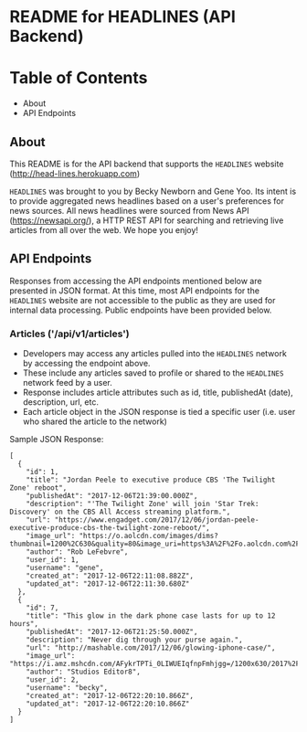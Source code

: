 # README for HEADLINES (API Backend)

# Table of Contents
- About
- API Endpoints

## About
This README is for the API backend that supports the `HEADLINES` website (http://head-lines.herokuapp.com)

`HEADLINES` was brought to you by Becky Newborn and Gene Yoo. Its intent is to provide aggregated news headlines based on a user's preferences for news sources. All news headlines were sourced from News API (https://newsapi.org/), a HTTP REST API for searching and retrieving live articles from all over the web.  We hope you enjoy!

## API Endpoints

Responses from accessing the API endpoints mentioned below are presented in JSON format. At this time, most API endpoints for the `HEADLINES` website are not accessible to the public as they are used for internal data processing. Public endpoints have been provided below.

### Articles ('/api/v1/articles')
  - Developers may access any articles pulled into the `HEADLINES` network by accessing the endpoint above.
  - These include any articles saved to profile or shared to the `HEADLINES` network feed by a user.
  - Response includes article attributes such as id, title, publishedAt (date), description, url, etc.
  - Each article object in the JSON response is tied a specific user (i.e. user who shared the article to the network)

Sample JSON Response:
  ````
  [
    {
      "id": 1,
      "title": "Jordan Peele to executive produce CBS 'The Twilight Zone' reboot",
      "publishedAt": "2017-12-06T21:39:00.000Z",
      "description": "'The Twilight Zone' will join 'Star Trek: Discovery' on the CBS All Access streaming platform.",
      "url": "https://www.engadget.com/2017/12/06/jordan-peele-executive-produce-cbs-the-twilight-zone-reboot/",
      "image_url": "https://o.aolcdn.com/images/dims?thumbnail=1200%2C630&quality=80&image_uri=https%3A%2F%2Fo.aolcdn.com%2Fimages%2Fdims%3Fcrop%3D3100%252C2151%252C0%252C0%26quality%3D85%26format%3Djpg%26resize%3D1600%252C1110%26image_uri%3Dhttp%253A%252F%252Fo.aolcdn.com%252Fhss%252Fstorage%252Fmidas%252F4677dbe0ff68aa751ae0b7b9fc388797%252F205184138%252FRTR4MUZT.jpeg%26client%3Da1acac3e1b3290917d92%26signature%3D8905e570c7345ca6ead169125ccb0033b8bcb6da&client=cbc79c14efcebee57402&signature=f6b0d08ea091c150e3475ffadc1e0ac65829a9bc",
      "author": "Rob LeFebvre",
      "user_id": 1,
      "username": "gene",
      "created_at": "2017-12-06T22:11:08.882Z",
      "updated_at": "2017-12-06T22:11:30.680Z"
    },
    {
      "id": 7,
      "title": "This glow in the dark phone case lasts for up to 12 hours",
      "publishedAt": "2017-12-06T21:25:50.000Z",
      "description": "Never dig through your purse again.",
      "url": "http://mashable.com/2017/12/06/glowing-iphone-case/",
      "image_url": "https://i.amz.mshcdn.com/AFykrTPTi_0LIWUEIqfnpFmhjgg=/1200x630/2017%2F12%2F06%2F89%2F3d09418a5471404b8f9a0062e5ee76e9.e384f.jpg",
      "author": "Studios Editor8",
      "user_id": 2,
      "username": "becky",
      "created_at": "2017-12-06T22:20:10.866Z",
      "updated_at": "2017-12-06T22:20:10.866Z"
    }
  ]
````
